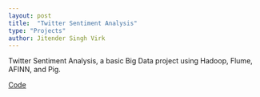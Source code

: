 ```yaml
---
layout: post
title:  "Twitter Sentiment Analysis"
type: "Projects"
author: Jitender Singh Virk
---
```


Twitter Sentiment Analysis, a basic Big Data project using Hadoop, Flume, AFINN,
and Pig.



[Code](https://github.com/VirkSaab/Twitter-Sentiment-Analysis)
